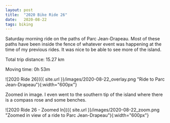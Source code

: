 ```yaml
---
layout: post
title:  "2020 Bike Ride 26"
date:   2020-08-22
tags: biking
---
```


Saturday morning ride on the paths of Parc Jean-Drapeau. Most of these paths have been inside the fence of whatever event was happening at the time of my previous rides. It was nice to be able to see more of the island.

Total trip distance: 15.27 km

Moving time: 0h 53m

![2020 Ride 26]({{ site.url }}/images/2020-08-22_overlay.png "Ride to Parc Jean-Drapeau"){:width="600px"}

Zoomed in image. I even went to the southern tip of the island where there is a compass rose and some benches.

![2020 Ride 26 - Zoomed In]({{ site.url }}/images/2020-08-22_zoom.png "Zoomed in view of a ride to Parc Jean-Drapeau"){:width="600px"}
